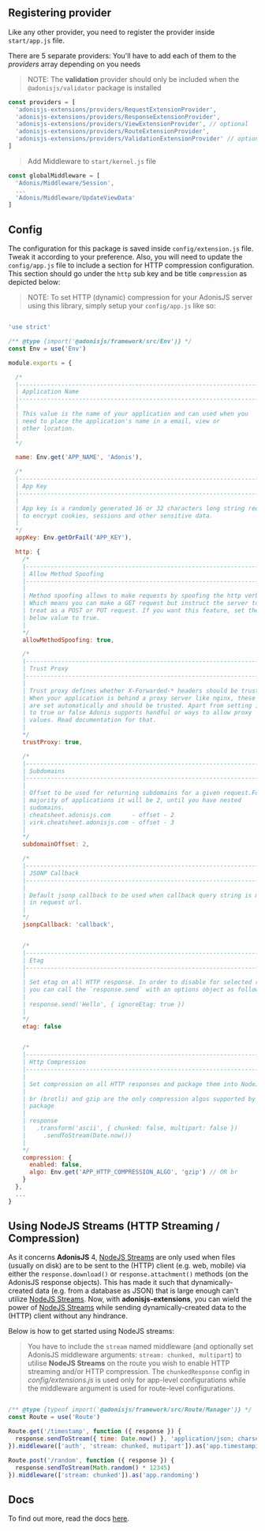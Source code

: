 ## Registering provider

Like any other provider, you need to register the provider inside `start/app.js` file.

There are 5 separate providers: You'll have to add each of them to the _providers_ array depending on you needs

>NOTE: The **validation** provider should only be included when the `@adonisjs/validator` package is installed

```js
const providers = [
  'adonisjs-extensions/providers/RequestExtensionProvider',
  'adonisjs-extensions/providers/ResponseExtensionProvider',
  'adonisjs-extensions/providers/ViewExtensionProvider', // optional
  'adonisjs-extensions/providers/RouteExtensionProvider',
  'adonisjs-extensions/providers/ValidationExtensionProvider' // optional
]
```

>Add Middleware to `start/kernel.js` file

```js
const globalMiddleware = [
  'Adonis/Middleware/Session',
  ...
  'Adonis/Middleware/UpdateViewData'
]
```

## Config

The configuration for this package is saved inside `config/extension.js` file. Tweak it according to your preference. Also, you will need to update the `config/app.js` file to include a section for HTTP compression configuration. This section should go under the `http` sub key and be title `compression` as depicted below:

>NOTE: To set HTTP (dynamic) compression for your AdonisJS server using this library, simply setup your `config/app.js` like so:

```js

'use strict'

/** @type {import('@adonisjs/framework/src/Env')} */
const Env = use('Env')

module.exports = {

  /*
  |--------------------------------------------------------------------------
  | Application Name
  |--------------------------------------------------------------------------
  |
  | This value is the name of your application and can used when you
  | need to place the application's name in a email, view or
  | other location.
  |
  */

  name: Env.get('APP_NAME', 'Adonis'),

  /*
  |--------------------------------------------------------------------------
  | App Key
  |--------------------------------------------------------------------------
  |
  | App key is a randomly generated 16 or 32 characters long string required
  | to encrypt cookies, sessions and other sensitive data.
  |
  */
  appKey: Env.getOrFail('APP_KEY'),

  http: {
    /*
    |--------------------------------------------------------------------------
    | Allow Method Spoofing
    |--------------------------------------------------------------------------
    |
    | Method spoofing allows to make requests by spoofing the http verb.
    | Which means you can make a GET request but instruct the server to
    | treat as a POST or PUT request. If you want this feature, set the
    | below value to true.
    |
    */
    allowMethodSpoofing: true,

    /*
    |--------------------------------------------------------------------------
    | Trust Proxy
    |--------------------------------------------------------------------------
    |
    | Trust proxy defines whether X-Forwarded-* headers should be trusted or not.
    | When your application is behind a proxy server like nginx, these values
    | are set automatically and should be trusted. Apart from setting it
    | to true or false Adonis supports handful or ways to allow proxy
    | values. Read documentation for that.
    |
    */
    trustProxy: true,

    /*
    |--------------------------------------------------------------------------
    | Subdomains
    |--------------------------------------------------------------------------
    |
    | Offset to be used for returning subdomains for a given request.For
    | majority of applications it will be 2, until you have nested
    | sudomains.
    | cheatsheet.adonisjs.com      - offset - 2
    | virk.cheatsheet.adonisjs.com - offset - 3
    |
    */
    subdomainOffset: 2,

    /*
    |--------------------------------------------------------------------------
    | JSONP Callback
    |--------------------------------------------------------------------------
    |
    | Default jsonp callback to be used when callback query string is missing
    | in request url.
    |
    */
    jsonpCallback: 'callback',


    /*
    |--------------------------------------------------------------------------
    | Etag
    |--------------------------------------------------------------------------
    |
    | Set etag on all HTTP response. In order to disable for selected routes,
    | you can call the `response.send` with an options object as follows.
    |
    | response.send('Hello', { ignoreEtag: true })
    |
    */
    etag: false


    /*
    |--------------------------------------------------------------------------
    | Http Compression
    |--------------------------------------------------------------------------
    |
    | Set compression on all HTTP responses and package them into NodeJS Streams.
    |
    | br (brotli) and gzip are the only compression algos supported by this
    | package
    |
    | response
    |   .transform('ascii', { chunked: false, multipart: false })
    |     .sendToStream(Date.now())
    |
    */
    compression: {
      enabled: false,
      algo: Env.get('APP_HTTP_COMPRESSION_ALGO', 'gzip') // OR br
    }
  },
  ...
}
```
## Using NodeJS Streams (HTTP Streaming / Compression)

As it concerns **AdonisJS** 4, [NodeJS Streams](https://nodesource.com/blog/understanding-streams-in-nodejs/) are only used when files (usually on disk) are to be sent to the (HTTP) client (e.g. web, mobile) via either the `response.download()` or `response.attachment()` methods (on the AdonisJS response objects).  This has made it such that dynamically-created data (e.g. from a database as JSON) that is large enough can't utilize [NodeJS Streams](https://nodesource.com/blog/understanding-streams-in-nodejs/). Now, with **adonisjs-extensions**, you can wield the power of [NodeJS Streams](https://nodesource.com/blog/understanding-streams-in-nodejs/) while sending dynamically-created data to the (HTTP) client without any hindrance.

Below is how to get started using NodeJS streams:

>You have to include the `stream` named middleware (and optionally set AdonisJS middleware arguments: `stream: chunked, multipart`) to utilise **NodeJS Streams** on the route you wish to enable HTTP streaming and/or HTTP compression. The `chunkedResponse` config in _config/extensions.js_ is used only for app-level configurations while the middleware argument is used for route-level configurations.

```js

/** @type {typeof import('@adonisjs/framework/src/Route/Manager')} */
const Route = use('Route')

Route.get('/timestamp', function ({ response }) {
  response.sendToStream({ time: Date.now() }, 'application/json; charset=utf-8')
}).middleware(['auth', 'stream: chunked, mutipart']).as('app.timestamping')

Route.post('/random', function ({ response }) {
  response.sendToStream(Math.random() * 12345)
}).middleware(['stream: chunked']).as('app.randoming')
```

## Docs

To find out more, read the docs [here](https://github.com/stitchng/adonis-extensions).
